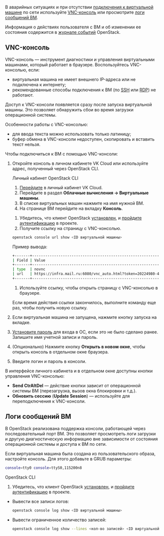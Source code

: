 В аварийных ситуациях и при отсутствии [подключения к виртуальной машине](../vm-connect/vm-connect-nix#4_podklyuchites_k_vm) по сети используйте [VNC-консоль](#vnc-konsol) или просмотрите [логи сообщений ВМ](#logi_soobshcheniy_vm).

<info>

Информация о действиях пользователя с ВМ и об изменении ее состояния содержится в [журнале событий](../vm-manage#prosmotr_zhurnala_sobytiy) OpenStack.

</info>

## VNC-консоль

VNC-консоль — инструмент диагностики и управления виртуальными машинами, который работает в браузере. Воспользуйтесь VNC-консолью, если:

- виртуальная машина не имеет внешнего IP-адреса или не подключена к интернету;
- рекомендованные способы подключения к ВМ (по [SSH](../vm-connect/vm-connect-nix) или [RDP](../vm-connect/vm-connect-win)) не работают.

Доступ к VNC-консоли появляется сразу после запуска виртуальной машины. Это позволяет обнаружить сбои во время загрузки операционной системы.

Особенности работы с VNC-консолью:

- для ввода текста можно использовать только латиницу;
- буфер обмена в VNC-консоли недоступен, скопировать и вставить текст нельзя.

Чтобы подключиться к ВМ с помощью VNC-консоли:

1. Откройте консоль в личном кабинете VK Cloud или используйте адрес, полученный через OpenStack CLI.

    <tabs>
    <tablist>
    <tab>Личный кабинет</tab>
    <tab>OpenStack CLI</tab>
    </tablist>

    <tabpanel>

    1. [Перейдите](https://msk.cloud.vk.com/app/) в личный кабинет VK Cloud.
    1. Перейдите в раздел **Облачные вычисления → Виртуальные машины**.
    1. В списке виртуальных машин нажмите на имя нужной ВМ.
    1. На странице ВМ перейдите на вкладку **Консоль**.

    </tabpanel>
    <tabpanel>

    1. Убедитесь, что клиент OpenStack [установлен](/ru/tools-for-using-services/cli/openstack-cli#1_ustanovite_klient_openstack), и [пройдите аутентификацию](/ru/tools-for-using-services/cli/openstack-cli#3_proydite_autentifikaciyu) в проекте.
    1. Получите ссылку на страницу с VNC-консолью.

    ```bash
    openstack console url show <ID виртуальной машины>
    ```

    Пример вывода:

    ```bash
    +-------+-------------------------------------------------------------------------------------+
    | Field | Value                                                                               |
    +-------+-------------------------------------------------------------------------------------+
    | type  | novnc                                                                                 |
    | url   | https://infra.mail.ru:6080/vnc_auto.html?token=20224980-43eb-4535-85c7-310a18e27941 |
    +-------+-------------------------------------------------------------------------------------+
    ```

    1. Используйте ссылку, чтобы открыть страницу с VNC-консолью в браузере.

    <info>

    Если время действия ссылки закончилось, выполните команду еще раз, чтобы получить новую ссылку.

    </info>

    </tabpanel>
    </tabs>

1. Если виртуальная машина не запущена, нажмите кнопку запуска на вкладке.
1. [Установите пароль](../vm-manage#password) для входа в ОС, если это не было сделано ранее. Запишите имя учетной записи и пароль.
1. (Опционально) Нажмите кнопку **Открыть в новом окне**, чтобы открыть консоль в отдельном окне браузера.
1. Введите логин и пароль в консоли.

В интерфейсе личного кабинета и в отдельном окне доступны кнопки управления VNC-консолью:

- **Send CtrAltDel** — действие кнопки зависит от операционной системы ВМ (перезагрузка, вызов окна блокировки и т.д.).
- **Обновить сессию** (**Update Session**) — используйте для переподключения к VNC-консоли.

## Логи сообщений ВМ

В OpenStack реализована поддержка консоли, работающей через последовательный порт ВМ. Это позволяет просмотреть логи загрузки и другую диагностическую информацию вне зависимости от состояния операционной системы и доступа к ВМ по сети.

Если виртуальная машина была создана из пользовательского образа, настройте консоль. Для этого добавьте в GRUB параметры:

```bash
console=tty0 console=ttyS0,115200n8
```

<tabs>
<tablist>
<tab>OpenStack CLI</tab>
</tablist>

<tabpanel>

1. Убедитесь, что клиент OpenStack [установлен](/ru/tools-for-using-services/cli/openstack-cli#1_ustanovite_klient_openstack), и [пройдите аутентификацию](/ru/tools-for-using-services/cli/openstack-cli#3_proydite_autentifikaciyu) в проекте.

- Вывести все записи логов:

   ```bash
   openstack console log show <ID виртуальной машины>
   ```

- Вывести ограниченное количество записей:

   ```bash
   openstack console log show --lines <кол-во записей> <ID виртуальной машины>
  ```

</tabpanel>
</tabs>

